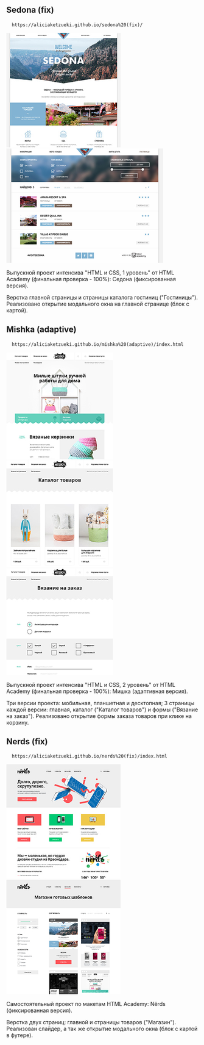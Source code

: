 Sedona (fix)
------------

      https://aliciaketzueki.github.io/sedona%20(fix)/

![Sedona - index](https://github.com/aliciaketzueki/aliciaketzueki.github.io/raw/master/img/sedona-index-1200.jpg)
![Sedona - hotels](https://github.com/aliciaketzueki/aliciaketzueki.github.io/raw/master/img/sedona-hotels-1200.jpg)

Выпускной проект интенсива "HTML и CSS, 1 уровень" от HTML Academy (финальная проверка - 100%): Седона (фиксированная версия).

Верстка главной страницы и страницы каталога гостиниц ("Гостиницы"). Реализовано открытие модального окна на главной странице (блок с картой).


Mishka (adaptive)
------------

      https://aliciaketzueki.github.io/mishka%20(adaptive)/index.html

![Mishka - index](https://github.com/aliciaketzueki/aliciaketzueki.github.io/raw/master/img/mishka-index-desktop.jpg)
![Mishka - catalog](https://github.com/aliciaketzueki/aliciaketzueki.github.io/raw/master/img/mishka-catalog-desktop.jpg)
![Mishka - form](https://github.com/aliciaketzueki/aliciaketzueki.github.io/raw/master/img/mishka-form-desktop.jpg)

Выпускной проект интенсива "HTML и CSS, 2 уровень" от HTML Academy (финальная проверка - 100%): Мишка (адаптивная версия).

Три версии проекта: мобильная, планшетная и десктопная; 3 страницы каждой версии: главная, каталог ("Каталог товаров") и формы ("Вязание на заказ"). Реализовано открытие формы заказа товаров при клике на корзину.


Nerds (fix)
------------

      https://aliciaketzueki.github.io/nerds%20(fix)/index.html

![Nerds - index](https://github.com/aliciaketzueki/aliciaketzueki.github.io/raw/master/img/nerds-index.jpg)
![Nerds - catalog](https://github.com/aliciaketzueki/aliciaketzueki.github.io/raw/master/img/nerds-catalog.jpg)

Самостоятельный проект по макетам HTML Academy: Nёrds (фиксированная версия).

Верстка двух страниц: главной и страницы товаров ("Магазин"). Реализован слайдер, а так же открытие модального окна (блок с картой в футере).
